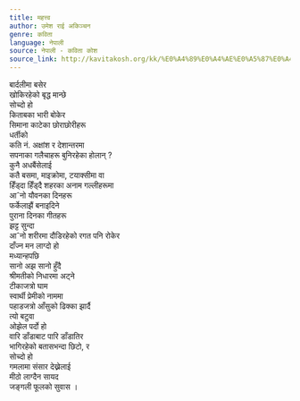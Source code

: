 ```yaml
---
title: महत्त्व
author: उमेश राई अकिञ्चन
genre: कविता
language: नेपाली
source: नेपाली - कविता कोश
source_link: http://kavitakosh.org/kk/%E0%A4%89%E0%A4%AE%E0%A5%87%E0%A4%B6_%E0%A4%B0%E0%A4%BE%E0%A4%88_%E0%A4%85%E0%A4%95%E0%A4%BF%E0%A4%9E%E0%A5%8D%E0%A4%9A%E0%A4%A8
---
```


बार्दलीमा बसेर  
खोकिरहेको बृद्ध मान्छे  
सोच्दो हो  
किताबका भारी बोकेर  
सिमाना काटेका छोराछोरीहरू  
धर्तीको  
कति नं. अक्षांश र देशान्तरमा  
सपनाका गलैचाहरू बुनिरहेका होलान् ?  
कुनै अधबैंसेलाई  
कतै बसमा, माइक्रोमा, टयाक्सीमा वा  
हिँड्दा हिँड्दै शहरका अनाम गल्लीहरूमा  
आˆनो यौवनका दिनहरू  
फर्केलाझैं बनाइदिने  
पुराना दिनका गीतहरू  
झट्ट सुन्दा  
आˆनो शरीरमा दौडिरहेको रगत पनि रोकेर  
दाँज्न मन लाग्दो हो  
मध्यान्हपछि  
सानो अझ सानो हुँदै  
श्रीमतीको निधारमा अट्ने  
टीकाजत्रो घाम  
स्वार्थी प्रेमीको नाममा  
पहाडजत्रो आँसुको ढिक्का झार्दै  
त्यो बटुवा  
ओझेल पर्दो हो  
वारि डाँडाबाट पारि डाँडातिर  
भागिरहेको बतासभन्दा छिटो, र  
सोच्दो हो  
गमलामा संसार देख्नेलाई  
मीठो लाग्दैन सायद  
जङ्गली फूलको सुवास ।
